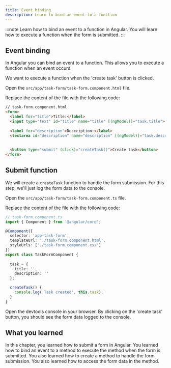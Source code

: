 ```yaml
---
title: Event binding
description: Learn to bind an event to a function
---
```


:::note
Learn how to bind an event to a function in Angular.
You will learn how to execute a function when the form is submitted.
:::

## Event binding

In Angular you can bind an event to a function. This allows you to execute a function when an event occurs.

We want to execute a function when the 'create task' button is clicked.

Open the `src/app/task-form/task-form.component.html` file.

Replace the content of the file with the following code:

```html ins={"Add the submit event binding": 9-10}
// task-form.component.html
<form>
  <label for="title">Title:</label>
  <input type="text" id="title" name="title" [(ngModel)]="task.title">
  
  <label for="description">Description:</label>
  <textarea id="description" name="description" [(ngModel)]="task.description"></textarea>
  
    
  <button type="submit" (click)="createTask()">Create task</button>
</form>
```

## Submit function

We will create a `createTask` function to handle the form submission.
For this step, we'll just log the form data to the console.

Open the `src/app/task-form/task-form.component.ts` file.

Replace the content of the file with the following code:

```typescript ins={"Add the createTask method": 10-14}
// task-form.component.ts
import { Component } from '@angular/core';

@Component({
  selector: 'app-task-form',
  templateUrl: './task-form.component.html',
  styleUrls: ['./task-form.component.css']
})
export class TaskFormComponent {
    
  task = {
    title: '',
    description: ''
  };

  createTask() {
    console.log('Task created', this.task);
  }
}
```

Open the devtools console in your browser.
By clicking on the 'create task' button, you should see the form data logged to the console.

## What you learned

In this chapter, you learned how to submit a form in Angular. You learned how to bind an event to a method to execute the method when the form is submitted. You also learned how to create a method to handle the form submission. You also learned how to access the form data in the method. 

